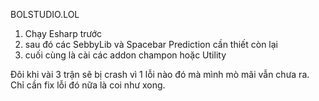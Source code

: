 

BOLSTUDIO.LOL

1. Chạy Esharp trước 
2. sau đó các SebbyLib và Spacebar Prediction cần thiết còn lại
3. cuối cùng là cài các addon champon hoặc Utility



Đôi khi vài 3 trận sẽ bị crash vì 1 lỗi nào đó mà mình mò mãi vẫn chưa ra. Chỉ cần fix lỗi đó nữa là coi như xong.




